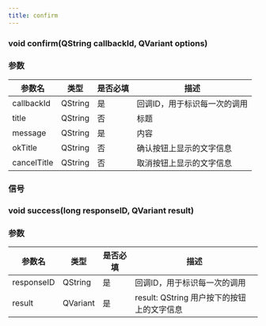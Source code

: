```yaml
---
title: confirm
---
```


### void confirm(QString callbackId, QVariant options)
### 参数
| 参数名     | 类型    | 是否必填 | 描述                         |
| ---------- | ------- | -------- | ---------------------------- |
| callbackId   | QString | 是       | 回调ID，用于标识每一次的调用 |
| title        | QString | 否       | 标题                     |
| message      | QString | 是       | 内容                     |
| okTitle      | QString | 否       | 确认按钮上显示的文字信息     |
| cancelTitle  | QString | 否       | 取消按钮上显示的文字信息     |

### 信号
### void success(long responseID, QVariant result)
### 参数
| 参数名     | 类型    | 是否必填 | 描述                         |
| ---------- | ------- | -------- | ---------------------------- |
| responseID   | QString | 是       | 回调ID，用于标识每一次的调用 |
| result       | QVariant    | 是   | result: QString 用户按下的按钮上的文字信息  |


